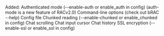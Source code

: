 Added:
Authenticated mode (--enable-auth or enable_auth in config) (auth-mode is a new feature of RACv2.0)
Command-line options (check out bRAC --help)
Config file
Chunked reading (--enable-chunked or enable_chunked in config)
Chat scrolling
Chat input cursor
Chat history
SSL encryption (--enable-ssl or enable_ssl in config)
